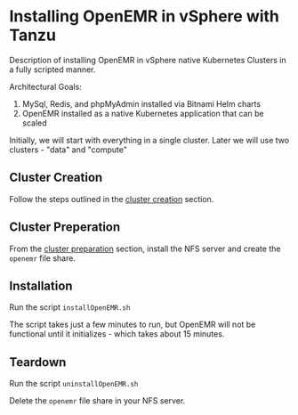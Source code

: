 # Installing OpenEMR in vSphere with Tanzu

Description of installing OpenEMR in vSphere native Kubernetes Clusters in a fully scripted manner.

Architectural Goals:

1. MySql, Redis, and phpMyAdmin installed via Bitnami Helm charts
1. OpenEMR installed as a native Kubernetes application that can be scaled

Initially, we will start with everything in a single cluster. Later we will use two clusters - "data" and "compute" 

## Cluster Creation

Follow the steps outlined in the [cluster creation](../clusterCreation) section.

## Cluster Preperation

From the [cluster preparation](../clusterPreparation) section, install the NFS server and create the `openemr` file share.

## Installation

Run the script `installOpenEMR.sh`

The script takes just a few minutes to run, but OpenEMR will not be functional until it initializes - which takes about 15 minutes.

## Teardown

Run the script `uninstallOpenEMR.sh`

Delete the `openemr` file share in your NFS server.
